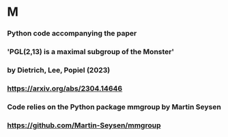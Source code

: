 # M
###
### Python code accompanying the paper
###    'PGL(2,13) is a maximal subgroup of the Monster'
### by Dietrich, Lee, Popiel (2023)
### https://arxiv.org/abs/2304.14646
###
### Code relies on the Python package mmgroup by Martin Seysen
### https://github.com/Martin-Seysen/mmgroup
###
